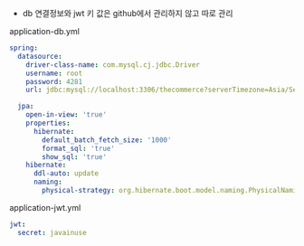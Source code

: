 - db 연결정보와 jwt 키 값은 github에서 관리하지 않고 따로 관리

application-db.yml

```yaml
spring:
  datasource:
    driver-class-name: com.mysql.cj.jdbc.Driver
    username: root
    password: 4281
    url: jdbc:mysql://localhost:3306/thecommerce?serverTimezone=Asia/Seoul&characterEncoding=UTF-8

  jpa:
    open-in-view: 'true'
    properties:
      hibernate:
        default_batch_fetch_size: '1000'
        format_sql: 'true'
        show_sql: 'true'
    hibernate:
      ddl-auto: update
      naming:
        physical-strategy: org.hibernate.boot.model.naming.PhysicalNamingStrategyStandardImpl
```

application-jwt.yml

```yaml
jwt:
  secret: javainuse
```

